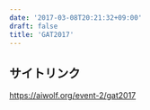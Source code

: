 ```yaml
---
date: '2017-03-08T20:21:32+09:00'
draft: false
title: 'GAT2017'
---
```


## サイトリンク
https://aiwolf.org/event-2/gat2017